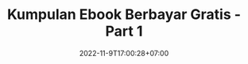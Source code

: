 ---
layout: encrypted
title: Kumpulan Ebook Berbayar Gratis - Part 1
modified: 2022-11-9T20:00:28+07:00
categories:
description: "Kumpulan Ebook Berbayar Gratis - Part 1"
tags: [ebook]
image:
  background: triangular.png
comments: true
share: true
date: 2022-11-9T17:00:28+07:00

encrypted: f602d1c79315d5c062e4bf62b84e897b39d800f2b99875a84b0057fe7d068569U2FsdGVkX192BHaMoRwjSxdz/s0wmqAWGYt6J/t/i9NzeS5E8UMH/7HZ0h45H1wpVDuGOuhcPnV86cHRTVt7T3VliV0G1sHtb9jZUxS+WSQbOknpEZeQBwEuvJDnka7YHsOXHiaeBYNNgYQhjWoFvamLHu/OfFRTHrhnpjN0Oqs=
---